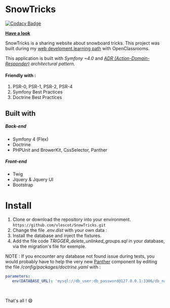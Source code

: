 
# SnowTricks

[![Codacy Badge](https://api.codacy.com/project/badge/Grade/f1ed27777ecf4d239046bb3ec5f26514)](https://app.codacy.com/app/vlescot/SnowTricks?utm_source=github.com&utm_medium=referral&utm_content=vlescot/SnowTricks&utm_campaign=Badge_Grade_Dashboard)

  
**[Have a look](http://snowtricks.vincentlescot.fr)**  
  
SnowTricks is a sharing website about snowboard tricks. This project was built during my [web develpment learning path](https://openclassrooms.com/paths/developpeur-se-d-application-php-symfony) with OpenClassrooms. 

This application is built with *Symfony ~4.0* and *[ADR (Action-Domain-Responder)](https://youtu.be/y7c-XWLYMVA) architectural pattern.*  
  
#### Friendly with :  
   1. PSR-0, PSR-1, PSR-2, PSR-4  
   2. Symfony Best Practices  
   3. Doctrine Best Practices
   
## Built with
##### Back-end
* Symfony 4 (Flex)
* Doctrine 
* PHPUnit and BrowerKit, CssSelector, Panther

##### Front-end
* Twig
* Jquery & Jquery UI
* Bootstrap
  
  
# Install
 1. Clone or download the repository into your environment.  
    ```https://github.com/vlescot/SnowTricks.git  ```
 2. Change the file *.env.dist* with your own data :  
 3. Install the database and inject the fixtures.
 4. Add the file code *TRIGGER_delete_unlinked_groups.sql* in your database, via the migration's file for exemple.
     
 NOTE : If you encounter any database not found issue during tests, you would probably have to help the very new [Panther](https://github.com/symfony/panther) component by editing the file */config/packages/doctrine.yaml* with :
 ```yaml
parameters:
    env(DATABASE_URL): 'mysql://db_user:db_password@127.0.0.1:3306/db_name'

```
&nbsp;

That's all ! :smile:
